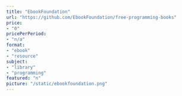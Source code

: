 ```yaml
---
title: "EbookFoundation"
url: "https://github.com/EbookFoundation/free-programming-books"
price: 
- "0"
pricePerPeriod: 
- "n/a"
format: 
- "ebook"
- "resource"
subject: 
- "library"
- "programming"
featured: "n"
picture: "/static/ebookfoundation.png"
---
```

